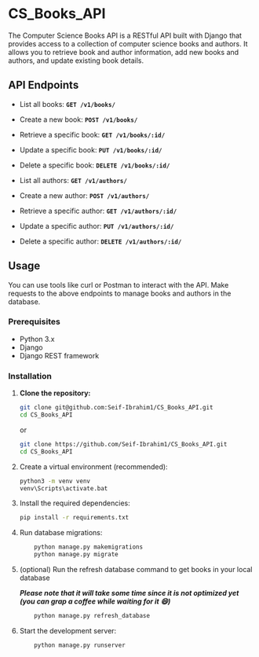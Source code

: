 # CS_Books_API
The Computer Science Books API is a RESTful API built with Django that provides access to a collection of computer science books and authors. It allows you to retrieve book and author information, add new books and authors, and update existing book details.

## API Endpoints
* List all books: **`GET /v1/books/`**

* Create a new book: **`POST /v1/books/`**

* Retrieve a specific book: **`GET /v1/books/:id/`**

* Update a specific book: **`PUT /v1/books/:id/`**

* Delete a specific book: **`DELETE /v1/books/:id/`**

* List all authors: **`GET /v1/authors/`**

* Create a new author: **`POST /v1/authors/`**

* Retrieve a specific author: **`GET /v1/authors/:id/`**

* Update a specific author: **`PUT /v1/authors/:id/`**

* Delete a specific author: **`DELETE /v1/authors/:id/`**

## Usage
You can use tools like curl or Postman to interact with the API. Make requests to the above endpoints to manage books and authors in the database.

### Prerequisites

- Python 3.x
- Django
- Django REST framework

### Installation

1. **Clone the repository:**
   ```bash
   git clone git@github.com:Seif-Ibrahim1/CS_Books_API.git
   cd CS_Books_API
   ```
   or
   ```bash
   git clone https://github.com/Seif-Ibrahim1/CS_Books_API.git
   cd CS_Books_API
   ```
2. Create a virtual environment (recommended):
   ```bash
   python3 -m venv venv
   venv\Scripts\activate.bat
   ```
3. Install the required dependencies:
   ```bash
   pip install -r requirements.txt
   ```
4. Run database migrations:
   ```bash
       python manage.py makemigrations
       python manage.py migrate
   ```
5. (optional) Run the refresh database command to get books in your local database
   
   ***Please note that it will take some time since it is not optimized yet (you can grap a coffee while waiting for it 😄)***
   ```bash
       python manage.py refresh_database
   ```
   
7. Start the development server:
   ```bash
       python manage.py runserver
   ```
   
